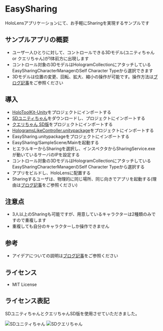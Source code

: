 # EasySharing
HoloLensアプリケーションにて、お手軽にSharingを実現するサンプルです

## サンプルアプリの概要
* ユーザ一人ひとりに対して、コントロールできる3Dモデル(ユニティちゃん or クエリちゃん)が1体前方に出現します
* コントロール対象の3DモデルはHologramCollectionにアタッチしているEasySharingCharacterManagerのSelf Character Typeから選択できます
* 3Dモデルは位置の変更、回転、拡大、縮小の操作が可能です。操作方法は[ブログ記事](http://blog.d-yama7.com/archives/481)をご参照ください

## 導入
* [HoloToolKit-Unity](https://github.com/Microsoft/HoloToolkit-Unity)をプロジェクトにインポートする
* [SDユニティちゃん](http://unity-chan.com/)をダウンロードし、プロジェクトにインポートする
* [クエリちゃん SD版](https://www.assetstore.unity3d.com/jp/#!/content/35616)をプロジェクトにインポートする
* [HologramsLikeController.unitypackage](https://github.com/dykarohora/HologramsLikeController)をプロジェクトにインポートする
* EasySharing.unitypackageをプロジェクトにインポートする
* EasySharing/SampleScene/Mainを起動する
* ヒエラルキーからSharingを選択し、インスペクタからSharingService.exeが動いているサーバのIPを設定する
* コントロール対象の3DモデルはHologramCollectionにアタッチしているEasySharingCharacterManagerのSelf Character Typeから選択する
* アプリをビルドし、HoloLensに配置する
* Sharingするユーザは、物理的に同じ場所、同じ向きでアプリを起動する(理由は[ブログ記事](http://blog.d-yama7.com/archives/569)をご参照ください)

## 注意点
* 3人以上のSharingも可能ですが、用意しているキャラクターは2種類のみですので重複します
* 重複しても自分のキャラクターしか操作できません

## 参考
* アイデアについての説明は[ブログ記事](http://blog.d-yama7.com/archives/569)をご参照ください

## ライセンス
* MIT License

## ライセンス表記
SDユニティちゃんとクエリちゃんSD版を使用させていただきました。

![SDユニティちゃん](http://unity-chan.com/images/imageLicenseLogo.png)
![SDクエリちゃん](http://query-chan.com/wp-content/uploads/2016/08/02_%E3%82%AF%E3%82%A8%E3%83%AA%E3%81%A1%E3%82%83%E3%82%93%E3%83%A9%E3%82%A4%E3%82%BB%E3%83%B3%E3%82%B9%E3%83%AD%E3%82%B4-e1472646888241-300x256.png)